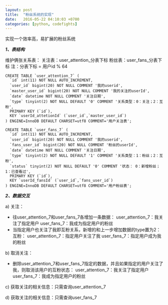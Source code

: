 ```yaml
---
layout: post
title:  "粉丝系统的实现"
date:   2016-05-22 04:10:03 +0700
categories: [python, codefights]
---
```


实现一个效率高，易扩展的粉丝系统

**_1、表结构_**

维护俩张关系表：
关注表：user_attention_分表下标
粉丝表：user_fans_分表下标
注：分表下标 = 用户id % 64

```
CREATE TABLE `user_attention_7` (
  `id` int(11) NOT NULL AUTO_INCREMENT,
  `user_id` bigint(20) NOT NULL COMMENT '我的userid',
  `master_user_id` bigint(20) NOT NULL COMMENT '我的关注的userId',
  `date` datetime NOT NULL COMMENT '关注日期',
  `type` tinyint(2) NOT NULL DEFAULT '0' COMMENT '关系类型：0：关注；2：互粉',
  PRIMARY KEY (`id`),
  KEY `userId_attetionId` (`user_id`,`master_user_id`)
) ENGINE=InnoDB DEFAULT CHARSET=utf8 COMMENT='用户关注表';

CREATE TABLE `user_fans_7` (
  `id` int(11) NOT NULL AUTO_INCREMENT,
  `user_id` bigint(20) NOT NULL COMMENT '我的userid',
  `fans_user_id` bigint(20) NOT NULL COMMENT '粉丝的userId',
  `date` datetime NOT NULL COMMENT '关注日期',
  `type` tinyint(2) NOT NULL DEFAULT '1' COMMENT '关系类型：1：粉丝；2：互粉',
  `status` tinyint(2) NOT NULL DEFAULT '0' COMMENT '状态： 0：新增粉丝；1：已查看过',
  PRIMARY KEY (`id`),
  KEY `userId_fansId` (`user_id`,`fans_user_id`)
) ENGINE=InnoDB DEFAULT CHARSET=utf8 COMMENT='用户粉丝表';
```

**_2、数据交互_**

a) 关注：
- 往user_attention_7和user_fans_7各增加一条数据：
	user_attention_7：我关注了指定用户
	user_fans_7：我成为指定用户的粉丝
- 当指定用户也关注了我即互粉关系，新增的和上一步增加数据的type置为2：互粉：
	user_attention_7：指定用户关注了我
	user_fans_7：指定用户成为我的粉丝
	
b) 取消关注：
- 删除user_attention_7和user_fans_7指定的数据，并且如果指定的用户关注了我，则取消该用户的互粉状态：
	user_attention_7：我关注了指定用户
	user_fans_7：我成为指定用户的粉丝

c) 获取关注的相关信息：只需查询user_attention_7

d) 获取关注的相关信息：只需查询user_fans_7